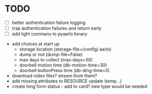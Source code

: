 
# TODO
- [ ] better authentication failure logging
- [ ] trap authentication failures and return early
- [ ] add light commans to pyaarlo binary

* add choices at start up
  * storage location (storage-file=/config/.aarlo)
  * dump or not (dump-file=False)
  * max days to collect (max-days=30)
  * doorbell motion time (db-motion-time=30)
  * doorbell buttonPress time (db-ding-time=5)
* download video files? stream from them?
* add missing attributes to RESOURCE update (temp...)
* create long form status - add to card? new type would be needed
